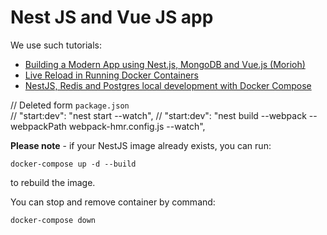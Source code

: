 # Nest JS and Vue JS app

We use such tutorials:  
 - [Building a Modern App using Nest.js, MongoDB and Vue.js (Morioh)](https://morioh.com/a/9a225d7524b5/building-a-modern-app-using-nestjs-mongodb-and-vuejs)
 - [Live Reload in Running Docker Containers](https://blog.yarsalabs.com/live-reload-in-running-docker-containers/)
 - [NestJS, Redis and Postgres local development with Docker Compose](https://www.tomray.dev/nestjs-docker-compose-postgres)

// Deleted form `package.json`  
//    "start:dev": "nest start --watch",
//    "start:dev": "nest build --webpack --webpackPath webpack-hmr.config.js --watch",

**Please note** - if your NestJS image already exists, you can run:  
```shell
docker-compose up -d --build
```
to rebuild the image.

You can stop and remove container by command:
```shell
docker-compose down
```